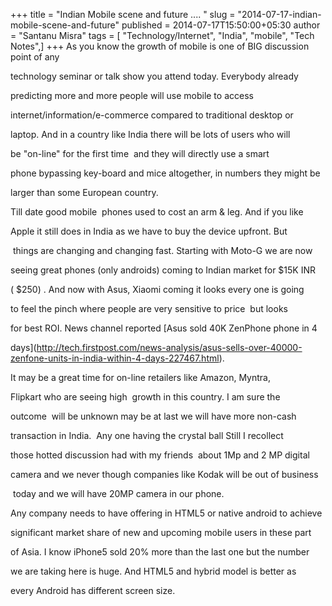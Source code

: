 +++
title = "Indian Mobile scene and future .... "
slug = "2014-07-17-indian-mobile-scene-and-future"
published = 2014-07-17T15:50:00+05:30
author = "Santanu Misra"
tags = [ "Technology/Internet", "India", "mobile", "Tech Notes",]
+++
As you know the growth of mobile is one of BIG discussion point of any

technology seminar or talk show you attend today. Everybody already

predicting more and more people will use mobile to access

internet/information/e-commerce compared to traditional desktop or

laptop. And in a country like India there will be lots of users who will

be "on-line" for the first time  and they will directly use a smart

phone bypassing key-board and mice altogether, in numbers they might be

larger than some European country.



  



Till date good mobile  phones used to cost an arm & leg. And if you like

Apple it still does in India as we have to buy the device upfront. But

 things are changing and changing fast. Starting with Moto-G we are now

seeing great phones (only androids) coming to Indian market for $15K INR

( $250) . And now with Asus, Xiaomi coming it looks every one is going

to feel the pinch where people are very sensitive to price  but looks

for best ROI. News channel reported [Asus sold 40K ZenPhone phone in 4

days](http://tech.firstpost.com/news-analysis/asus-sells-over-40000-zenfone-units-in-india-within-4-days-227467.html).



  



It may be a great time for on-line retailers like Amazon, Myntra,

Flipkart who are seeing high  growth in this country. I am sure the

outcome  will be unknown may be at last we will have more non-cash

transaction in India.  Any one having the crystal ball Still I recollect

those hotted discussion had with my friends  about 1Mp and 2 MP digital

camera and we never though companies like Kodak will be out of business

 today and we will have 20MP camera in our phone.



  



Any company needs to have offering in HTML5 or native android to achieve

significant market share of new and upcoming mobile users in these part

of Asia. I know iPhone5 sold 20% more than the last one but the number

we are taking here is huge. And HTML5 and hybrid model is better as

every Android has different screen size.
